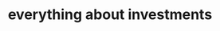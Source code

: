---
title: "everything about investments"
lastmod: "2023-08-15"
tags:
- "guides"
weight: -1
enableToc: true

---